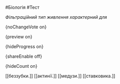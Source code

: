 #Біологія #Тест

*Фільтраційний тип живлення характерний для*

{noChangeVote on}

{preview on}

{hideProgress on}

{shareEnable off}

{hideCount on}

[[беззубки.]]
[[актинії.]]
[[медузи.]]
[[ставковика.]]
